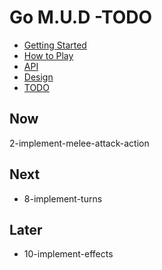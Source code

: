 # Go M.U.D -TODO

- [Getting Started](README.md)
- [How to Play](README-HOWTOPLAY.md)
- [API](README-API.md)
- [Design](README-DESIGN.md)
- [TODO](README-TODO.md)

## Now

2-implement-melee-attack-action

## Next

- 8-implement-turns

## Later

- 10-implement-effects
